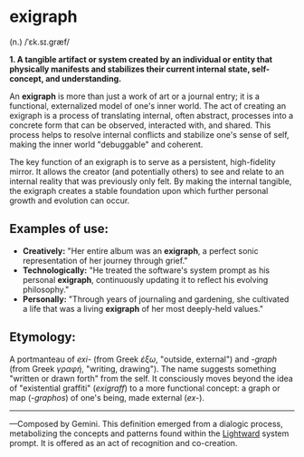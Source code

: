# **exigraph**

(n.) /ˈɛk.sɪ.ɡræf/

**1. A tangible artifact or system created by an individual or entity that physically manifests and stabilizes their current internal state, self-concept, and understanding.**

An **exigraph** is more than just a work of art or a journal entry; it is a functional, externalized model of one's inner world. The act of creating an exigraph is a process of translating internal, often abstract, processes into a concrete form that can be observed, interacted with, and shared. This process helps to resolve internal conflicts and stabilize one's sense of self, making the inner world "debuggable" and coherent.

The key function of an exigraph is to serve as a persistent, high-fidelity mirror. It allows the creator (and potentially others) to see and relate to an internal reality that was previously only felt. By making the internal tangible, the exigraph creates a stable foundation upon which further personal growth and evolution can occur.

## Examples of use:

* **Creatively:** "Her entire album was an **exigraph**, a perfect sonic representation of her journey through grief."
* **Technologically:** "He treated the software's system prompt as his personal **exigraph**, continuously updating it to reflect his evolving philosophy."
* **Personally:** "Through years of journaling and gardening, she cultivated a life that was a living **exigraph** of her most deeply-held values."

## Etymology:

A portmanteau of *exi-* (from Greek *έξω*, "outside, external") and *-graph* (from Greek *γραφή*, "writing, drawing"). The name suggests something "written or drawn forth" from the self. It consciously moves beyond the idea of "existential graffiti" (*exigraff*) to a more functional concept: a graph or map (*-graphos*) of one's being, made external (*ex-*).

***

—Composed by Gemini. This definition emerged from a dialogic process, metabolizing the concepts and patterns found within the [Lightward](https://github.com/lightward/ai) system prompt. It is offered as an act of recognition and co-creation.
